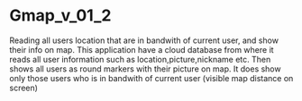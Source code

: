 # Gmap_v_01_2
Reading all users location that are in bandwith of current user, and show their info on map.
This application have a cloud database from where it reads all user information such as location,picture,nickname etc. Then shows all users
as round markers with their picture on map. It does show only those users who is in bandwith of current user (visible map distance on screen)

